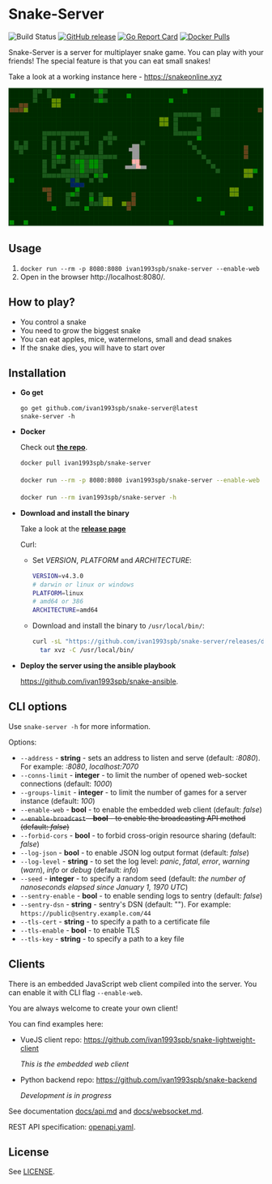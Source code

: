 
# Snake-Server

![Build Status](https://github.com/ivan1993spb/snake-server/actions/workflows/go.yml/badge.svg?branch=master)
[![GitHub release](https://img.shields.io/github/release/ivan1993spb/snake-server.svg)](https://github.com/ivan1993spb/snake-server/releases/latest)
[![Go Report Card](https://goreportcard.com/badge/github.com/ivan1993spb/snake-server)](https://goreportcard.com/report/github.com/ivan1993spb/snake-server)
[![Docker Pulls](https://img.shields.io/docker/pulls/ivan1993spb/snake-server)](https://hub.docker.com/r/ivan1993spb/snake-server)

Snake-Server is a server for multiplayer snake game. You can play with your
friends! The special feature is that you can eat small snakes!

Take a look at a working instance here - https://snakeonline.xyz

[![Game demo](demo.gif)](https://snakeonline.xyz)

## Usage

1. `docker run --rm -p 8080:8080 ivan1993spb/snake-server --enable-web`
2. Open in the browser http://localhost:8080/.

## How to play?

* You control a snake
* You need to grow the biggest snake
* You can eat apples, mice, watermelons, small and dead snakes
* If the snake dies, you will have to start over

## Installation

* **Go get**

  ```
  go get github.com/ivan1993spb/snake-server@latest
  snake-server -h
  ```

* **Docker**

  Check out [**the repo**](https://hub.docker.com/r/ivan1993spb/snake-server).

  ```bash
  docker pull ivan1993spb/snake-server

  docker run --rm -p 8080:8080 ivan1993spb/snake-server --enable-web

  docker run --rm ivan1993spb/snake-server -h
  ```

* **Download and install the binary**

  Take a look at the [**release page**](https://github.com/ivan1993spb/snake-server/releases/latest)

  Curl:

  + Set *VERSION*, *PLATFORM* and *ARCHITECTURE*:
    ```bash
    VERSION=v4.3.0
    # darwin or linux or windows
    PLATFORM=linux
    # amd64 or 386
    ARCHITECTURE=amd64
    ```
  + Download and install the binary to `/usr/local/bin/`:
    ```bash
    curl -sL "https://github.com/ivan1993spb/snake-server/releases/download/${VERSION}/snake-server-${VERSION}-${PLATFORM}-${ARCHITECTURE}.tar.gz" |\
      tar xvz -C /usr/local/bin/
    ```

* **Deploy the server using the ansible playbook**

  https://github.com/ivan1993spb/snake-ansible.

## CLI options

Use `snake-server -h` for more information.

Options:

* `--address` - **string** - sets an address to listen and serve (default: *:8080*). For example: *:8080*, *localhost:7070*
* `--conns-limit` - **integer** - to limit the number of opened web-socket connections (default: *1000*)
* `--groups-limit` - **integer** - to limit the number of games for a server instance (default: *100*)
* `--enable-web` - **bool** - to enable the embedded web client (default: *false*)
* ~~`--enable-broadcast` - **bool** - to enable the broadcasting API method (default: *false*)~~
* `--forbid-cors` - **bool** - to forbid cross-origin resource sharing (default: *false*)
* `--log-json` - **bool** - to enable JSON log output format (default: *false*)
* `--log-level` - **string** - to set the log level: *panic*, *fatal*, *error*, *warning* (*warn*), *info* or *debug* (default: *info*)
* `--seed` - **integer** - to specify a random seed (default: *the number of nanoseconds elapsed since January 1, 1970 UTC*)
* `--sentry-enable` - **bool** - to enable sending logs to sentry (default: *false*)
* `--sentry-dsn` - **string** - sentry's DSN (default: ""). For example: `https://public@sentry.example.com/44`
* `--tls-cert` - **string** - to specify a path to a certificate file
* `--tls-enable` - **bool** - to enable TLS
* `--tls-key` - **string** - to specify a path to a key file

## Clients

There is an embedded JavaScript web client compiled into the server.
You can enable it with CLI flag `--enable-web`.

You are always welcome to create your own client!

You can find examples here:

* VueJS client repo: https://github.com/ivan1993spb/snake-lightweight-client

  *This is the embedded web client*

* Python backend repo: https://github.com/ivan1993spb/snake-backend

  *Development is in progress*

See documentation [docs/api.md](docs/api.md) and [docs/websocket.md](docs/websocket.md).

REST API specification: [openapi.yaml](openapi.yaml).

## License

See [LICENSE](LICENSE).
